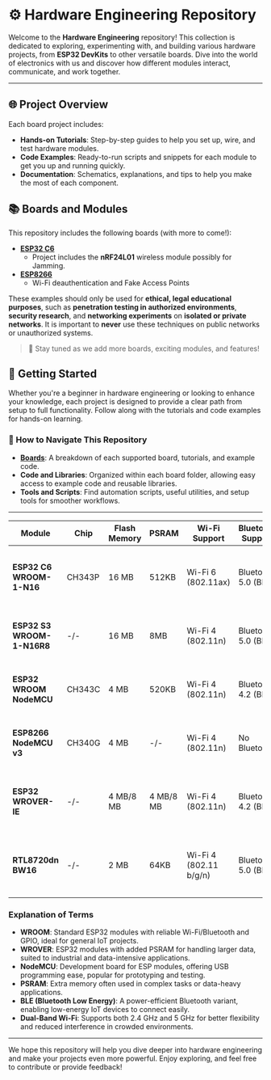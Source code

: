 # ⚙️ Hardware Engineering Repository

Welcome to the **Hardware Engineering** repository! This collection is dedicated to exploring, experimenting with, and building various hardware projects, from **ESP32 DevKits** to other versatile boards. Dive into the world of electronics with us and discover how different modules interact, communicate, and work together.

---

## 🌐 Project Overview

Each board project includes:
- **Hands-on Tutorials**: Step-by-step guides to help you set up, wire, and test hardware modules.
- **Code Examples**: Ready-to-run scripts and snippets for each module to get you up and running quickly.
- **Documentation**: Schematics, explanations, and tips to help you make the most of each component.

## 📚 Boards and Modules

This repository includes the following boards (with more to come!):

- **[ESP32 C6](esp32_c6/esp32_c6.md)**
    - Project includes the **nRF24L01** wireless module possibly for Jamming.
- **[ESP8266](esp8266/esp8266.md)**
  - Wi-Fi deauthentication and Fake Access Points 

These examples should only be used for **ethical, legal educational purposes**, such as **penetration testing in authorized environments**, **security research**, and **networking experiments** on **isolated or private networks**. It is important to **never** use these techniques on public networks or unauthorized systems.

> 🚀 Stay tuned as we add more boards, exciting modules, and features!

## 🧭 Getting Started

Whether you're a beginner in hardware engineering or looking to enhance your knowledge, each project is designed to provide a clear path from setup to full functionality. Follow along with the tutorials and code examples for hands-on learning.

### 📜 How to Navigate This Repository

- **[Boards](#boards-and-modules)**: A breakdown of each supported board, tutorials, and example code.
- **Code and Libraries**: Organized within each board folder, allowing easy access to example code and reusable libraries.
- **Tools and Scripts**: Find automation scripts, useful utilities, and setup tools for smoother workflows.

---

| Module                  | Chip    | Flash Memory | PSRAM      | Wi-Fi Support         | Bluetooth Support    | Key Features                                 | Best IoT Application                                      |
|-------------------------|---------|--------------|------------|-----------------------|----------------------|----------------------------------------------|-----------------------------------------------------------|
| **ESP32 C6 WROOM-1-N16** | CH343P  | 16 MB       | 512KB   | Wi-Fi 6 (802.11ax)    | Bluetooth 5.0 (BLE)   | Advanced IoT with Wi-Fi 6, secure protocols  | High-throughput IoT, secure connectivity, Wi-Fi 6 testing |
| **ESP32 S3 WROOM-1-N16R8** | -/-    | 16 MB       | 8MB   | Wi-Fi 4 (802.11n)     | Bluetooth 5.0 (BLE)   | AI/ML processing, enhanced GPIO support      | Smart home, AI and ML IoT devices, camera support         |
| **ESP32 WROOM NodeMCU** | CH343C  | 4 MB        | 520KB   | Wi-Fi 4 (802.11n)     | Bluetooth 4.2 (BLE)   | General-purpose IoT, cost-efficient          | Basic IoT testing, prototyping, connectivity tasks        |
| **ESP8266 NodeMCU v3**  | CH340G  | 4 MB        | -/-   | Wi-Fi 4 (802.11n)     | No Bluetooth         | Low-cost, simple IoT deployment              | Basic IoT devices, low-power Wi-Fi applications           |
| **ESP32 WROVER-IE**     | -/-     | 4 MB/8 MB    | 4 MB/8 MB  | Wi-Fi 4 (802.11n)     | Bluetooth 4.2 (BLE)   | High memory, industrial data processing      | Industrial IoT, large data processing, rapid connectivity |
| **RTL8720dn BW16**      | -/-     | 2 MB        | 64KB       | Wi-Fi 4 (802.11 b/g/n) | Bluetooth 5.0 (BLE)  | Dual-band Wi-Fi (2.4 GHz & 5 GHz)            | IoT networks requiring stable dual-band connectivity      |

### Explanation of Terms

- **WROOM**: Standard ESP32 modules with reliable Wi-Fi/Bluetooth and GPIO, ideal for general IoT projects.
- **WROVER**: ESP32 modules with added PSRAM for handling larger data, suited to industrial and data-intensive applications.
- **NodeMCU**: Development board for ESP modules, offering USB programming ease, popular for prototyping and testing.
- **PSRAM**: Extra memory often used in complex tasks or data-heavy applications.
- **BLE (Bluetooth Low Energy)**: A power-efficient Bluetooth variant, enabling low-energy IoT devices to connect easily.
- **Dual-Band Wi-Fi**: Supports both 2.4 GHz and 5 GHz for better flexibility and reduced interference in crowded environments.

---

We hope this repository will help you dive deeper into hardware engineering and make your projects even more powerful. Enjoy exploring, and feel free to contribute or provide feedback!
